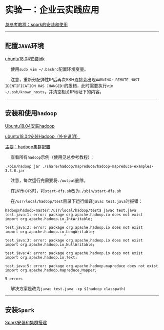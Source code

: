 # 实验一：企业云实践应用

[总参考教程：spark的安装和使用](https://www.cnblogs.com/dion-90/articles/9058500.html)

------------------

## 配置`JAVA`环境

[ubuntu18.04安装jdk](https://blog.csdn.net/weixin_38883338/article/details/82079194)

&emsp; 使用`sudo vim ~/.bashrc`配置环境变量。

&emsp; 注意，重新分配弹性IP后再次SSH连接会出现`WARNING: REMOTE HOST IDENTIFICATION HAS CHANGED!`的报错，此时需要执行`vim ~/.ssh/known_hosts`，并清空相关IP地址下的内容。

-------------------

## 安装和使用`hadoop`

[Ubuntu18.04安装hadoop](https://blog.csdn.net/weixin_38883338/article/details/82928809)

[ubuntu18.04安装Hadoop（补充说明）](https://blog.csdn.net/weixin_42001089/article/details/81865101)

[主要：hadoop集群配置](https://medium.com/@jootorres_11979/how-to-set-up-a-hadoop-3-2-1-multi-node-cluster-on-ubuntu-18-04-2-nodes-567ca44a3b12)

&emsp; 查看所有`hadoop`示例（使用见总参考教程）：

```
./bin/hadoop jar ./share/hadoop/mapreduce/hadoop-mapreduce-examples-3.3.0.jar
```

&emsp; 注意，每次运行完需要将`./output`删除。

&emsp; 在运行`HDFS`时，将`start-dfs.sh`改为`./sbin/start-dfs.sh`

&emsp; 在`/usr/local/hadoop/test`目录下运行编译`javac test.java`时报错：

```
hadoop@hadoop-master:/usr/local/hadoop/test$ javac test.java
test.java:1: error: package org.apache.hadoop.io does not exist
import org.apache.hadoop.io.IntWritable;
                           ^
test.java:2: error: package org.apache.hadoop.io does not exist
import org.apache.hadoop.io.LongWritable;
                           ^
test.java:3: error: package org.apache.hadoop.io does not exist
import org.apache.hadoop.io.NullWritable;
                           ^
test.java:4: error: package org.apache.hadoop.io does not exist
import org.apache.hadoop.io.Text;
                           ^
test.java:5: error: package org.apache.hadoop.mapreduce does not exist
import org.apache.hadoop.mapreduce.Mapper;
                                  ^
5 errors
```

&emsp; 解决方案是改为`javac test.java -cp $(hadoop classpath)`

------------------

## 安装`Spark`

[Spark安装和集群搭建](https://medium.com/@jootorres_11979/how-to-install-and-set-up-an-apache-spark-cluster-on-hadoop-18-04-b4d70650ed42)

